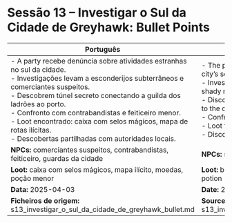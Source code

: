 # Sessão 13 – Investigar o Sul da Cidade de Greyhawk: Bullet Points

| Português | English |
|-----------|---------|
| - A party recebe denúncia sobre atividades estranhas no sul da cidade.<br>- Investigações levam a esconderijos subterrâneos e comerciantes suspeitos.<br>- Descobrem túnel secreto conectando a guilda dos ladrões ao porto.<br>- Confronto com contrabandistas e feiticeiro menor.<br>- Loot encontrado: caixa com selos mágicos, mapa de rotas ilícitas.<br>- Descobertas partilhadas com autoridades locais.<br> | - The party receives a report of strange activity in the city’s south.<br>- Investigations lead to underground hideouts and shady merchants.<br>- Discover a secret tunnel connecting the thieves’ guild to the docks.<br>- Confront smugglers and a minor wizard.<br>- Loot found: box with magic seals, illicit routes map.<br>- Discoveries shared with local authorities.<br> |
| **NPCs:** comerciantes suspeitos, contrabandistas, feiticeiro, guardas da cidade | **NPCs:** shady merchants, smugglers, wizard, city guards |
| **Loot:** caixa com selos mágicos, mapa ilícito, moedas, poção menor | **Loot:** box with magic seals, illicit map, coins, minor potion |
| **Data:** 2025-04-03 | **Date:** 2025-04-03 |
| **Ficheiros de origem:** s13_investigar_o_sul_da_cidade_de_greyhawk_bullet.md | **Source files:** s13_investigar_o_sul_da_cidade_de_greyhawk_bullet.md |
